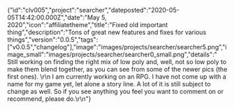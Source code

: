 {"id":"clv005","project":"searcher","dateposted":"2020-05-05T14:42:00.000Z","date":"May 5, 2020","icon":"affiliatetheme","title":"Fixed old important thing","description":"Tons of great new features and fixes for various things","version":"0.0.5","tags":["v0.0.5","changelog"],"image":"images/projects/searcher/searcher5.png","image_small":"images/projects/searcher/searcher0_small.png","details":"  Still working on finding the right mix of low poly and, well, not so low poly to make them blend together, as you can see from some of the newer pics (the first ones).  \r\n  I am currently working on an RPG. I have not come up with a name for my game yet, let alone a story line. A lot of it is still subject to change as well. So if you see anything you feel you want to comment on or recommend, please do.\r\n"}